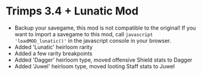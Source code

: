 # Trimps 3.4 + Lunatic Mod

* Backup your savegame, this mod is not compatible to the original! If you want to import a savegame to this mod, call ```javascript 'loadMOD_lunatic()'``` in the javascript console in your browser.
* Added 'Lunatic' heirloom rarity
* Added a few rarity breakpoints
* Added 'Dagger' heirloom type, moved offensive Shield stats to Dagger
* Added 'Juwel' heirloom type, moved looting Staff stats to Juwel
